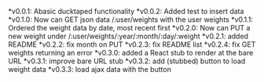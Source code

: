 *v0.0.1: Abasic ducktaped functionality
*v0.0.2: Added test to insert data
*v0.1.0: Now can GET json data /:user/weights with the user weights
*v0.1.1: Ordered the weight data by date, most recent first
*v0.2.0: Now can PUT a new weight under /:user/weights/:year/:month/:day/:weight
*v0.2.1: added README
*v0.2.2: fix month on PUT
*v0.2.3: fix README list
*v0.2.4: fix GET weights returning an error
*v0.3.0: added a React stub to render at the bare URL
*v0.3.1: improve bare URL stub
*v0.3.2: add (stubbed) button to load weight data
*v0.3.3: load ajax data with the button
